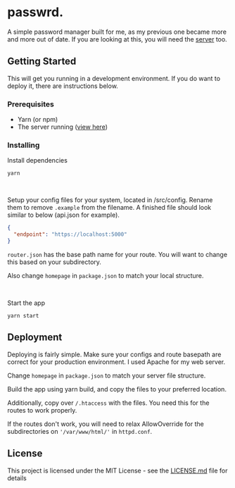 # passwrd.

A simple password manager built for me, as my previous one became more and more out of date. If you are looking at 
this, you will need the [server](https://github.com/cgutwin/passwrd-server) too.

## Getting Started

This will get you running in a development environment. If you do want to deploy it, there are instructions below.

### Prerequisites

* Yarn (or npm)
* The server running ([view here](https://github.com/cgutwin/passwrd-server))

### Installing

Install dependencies

```shell
yarn
```

<br/>

Setup your config files for your system, located in /src/config. Rename them to remove `.example` from the filename. A 
finished file should look similar to below (api.json for example).

```json
{
  "endpoint": "https://localhost:5000"
}
```
`router.json` has the base path name for your route. You will want to change this based on your subdirectory.


Also change `homepage` in `package.json` to match your local structure.

<br/>

Start the app
```shell
yarn start
```

## Deployment

Deploying is fairly simple. Make sure your configs and route basepath are correct for your production environment. I 
used Apache for my web server.

Change `homepage` in `package.json` to match your server file structure.

Build the app using yarn build, and copy the files to your preferred location.

Additionally, copy over `/.htaccess` with the files. You need this for the routes to work properly.

If the routes don't work, you will need to relax AllowOverride for the subdirectories on `'/var/www/html/'` in 
`httpd.conf`.
  

## License

This project is licensed under the MIT License - see the [LICENSE.md](LICENSE.md) file for details
